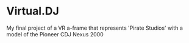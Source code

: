 # Virtual.DJ
My final project of a VR a-frame that represents 'Pirate Studios' with a model of the Pioneer CDJ Nexus 2000
